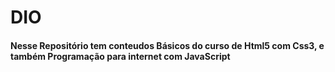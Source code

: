 # DIO

#### Nesse Repositório tem conteudos Básicos do curso de Html5 com Css3, e também Programação para internet com JavaScript 
